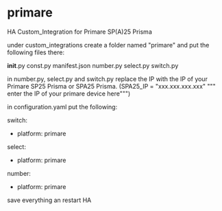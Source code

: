 # primare
HA Custom_Integration for Primare SP(A)25 Prisma

under custom_integrations create a folder named "primare"
and put the following files there:

__init__.py
const.py
manifest.json
number.py
select.py
switch.py

in number.py, select.py and switch.py replace the IP with the IP of your Primare SP25 Prisma or SPA25 Prisma.
(SPA25_IP = "xxx.xxx.xxx.xxx" """ enter the IP of your primare device here""")

in configuration.yaml put the following:

switch:
  - platform: primare

select:
  - platform: primare

number:   
  - platform: primare

save everything an restart HA
